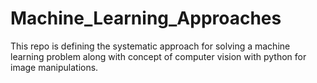 # Machine_Learning_Approaches
This repo is defining the systematic approach for solving a machine learning problem along with concept of computer vision with python for image manipulations.  
